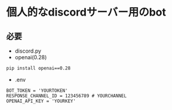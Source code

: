 # 個人的なdiscordサーバー用のbot
## 必要
- discord.py
- openai(0.28)
```bash
pip install openai==0.28
```
- .env
```.env
BOT_TOKEN = 'YOURTOKEN'
RESPONSE_CHANNEL_ID = 123456789 # YOURCHANNEL
OPENAI_API_KEY = 'YOURKEY'
```
